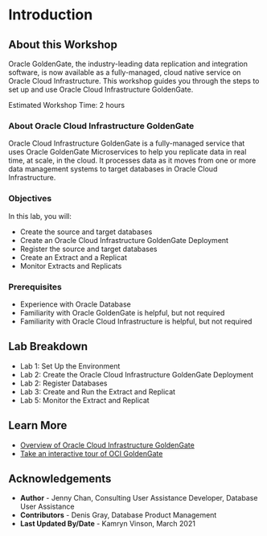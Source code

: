# Introduction

## About this Workshop

Oracle GoldenGate, the industry-leading data replication and integration software, is now available as a fully-managed, cloud native service on Oracle Cloud Infrastructure. This workshop guides you through the steps to set up and use Oracle Cloud Infrastructure GoldenGate.

Estimated Workshop Time: 2 hours

### About Oracle Cloud Infrastructure GoldenGate
Oracle Cloud Infrastructure GoldenGate is a fully-managed service that uses Oracle GoldenGate Microservices to help you replicate data in real time, at scale, in the cloud. It processes data as it moves from one or more data management systems to target databases in Oracle Cloud Infrastructure.

   [](youtube:m4oloCyQJGM)

### Objectives

In this lab, you will:
* Create the source and target databases
* Create an Oracle Cloud Infrastructure GoldenGate Deployment
* Register the source and target databases
* Create an Extract and a Replicat
* Monitor Extracts and Replicats

### Prerequisites

* Experience with Oracle Database
* Familiarity with Oracle GoldenGate is helpful, but not required
* Familiarity with Oracle Cloud Infrastructure is helpful, but not required

## Lab Breakdown

* Lab 1: Set Up the Environment
* Lab 2: Create the Oracle Cloud Infrastructure GoldenGate Deployment
* Lab 2: Register Databases
* Lab 3: Create and Run the Extract and Replicat
* Lab 5: Monitor the Extract and Replicat

## Learn More

* [Overview of Oracle Cloud Infrastructure GoldenGate](https://docs.oracle.com/cloud/paas/goldengate-service/using/overview-goldengate.html)
* [Take an interactive tour of OCI GoldenGate](https://apexapps.oracle.com/pls/apex/f?p=44785:112:0::::P112_CONTENT_ID:29986)

## Acknowledgements
* **Author** - Jenny Chan, Consulting User Assistance Developer, Database User Assistance
* **Contributors** -  Denis Gray, Database Product Management
* **Last Updated By/Date** - Kamryn Vinson, March 2021

